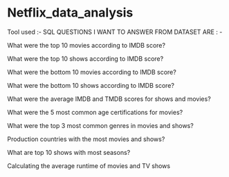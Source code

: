 # Netflix_data_analysis
Tool used :- SQL
QUESTIONS I WANT TO ANSWER FROM DATASET ARE : -

What were the top 10 movies according to IMDB score?

What were the top 10 shows according to IMDB score?

What were the bottom 10 movies according to IMDB score?

What were the bottom 10 shows according to IMDB score?

What were the average IMDB and TMDB scores for shows and movies?

What were the 5 most common age certifications for movies?

What were the top 3 most common genres in movies and shows?

Production countries with the most movies and shows?

What are top 10 shows with most seasons?

Calculating the average runtime of movies and TV shows
